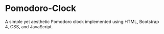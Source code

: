 # Pomodoro-Clock
A simple yet aesthetic Pomodoro clock implemented using HTML, Bootstrap 4, CSS, and JavaScript.<br />
